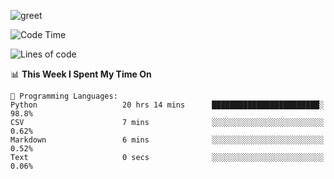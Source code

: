 ![greet](https://user-images.githubusercontent.com/44234583/146624354-9d461392-3676-4e7a-b12f-debc7319f53b.gif)

<!--START_SECTION:waka-->
![Code Time](http://img.shields.io/badge/Code%20Time-0%20secs-blue)

![Lines of code](https://img.shields.io/badge/From%20Hello%20World%20I%27ve%20Written--354%20Thousand%20lines%20of%20code-blue)

📊 **This Week I Spent My Time On** 

```text
💬 Programming Languages: 
Python                   20 hrs 14 mins      ████████████████████████░   98.8% 
CSV                      7 mins              ░░░░░░░░░░░░░░░░░░░░░░░░░   0.62% 
Markdown                 6 mins              ░░░░░░░░░░░░░░░░░░░░░░░░░   0.52% 
Text                     0 secs              ░░░░░░░░░░░░░░░░░░░░░░░░░   0.06%

```


<!--END_SECTION:waka-->
